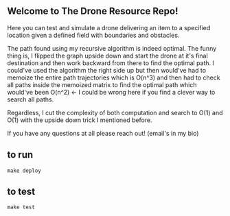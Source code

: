 ## Welcome to The Drone Resource Repo!

Here you can test and simulate a drone delivering an item to a specified location given a defined field with boundaries and obstacles.

The path found using my recursive algorithm is indeed optimal. The funny thing is, I flipped 
the graph upside down and start the drone at it's final destination and then work backward from there to find the optimal path. 
I could've used the algorithm the right side up but then would've had to memoize the entire path trajectories which is O(n^3) and
then had to check all paths inside the memoized matrix to find the optimal path which would've been O(n^2) <- I could be wrong here if you
find a clever way to search all paths.

Regardless, I cut the complexity of both computation and search to O(1) and O(1) with the upside down trick I mentioned before.

If you have any questions at all please reach out! (email's in my bio)

## to run
```
make deploy
```

## to test
```
make test
```
